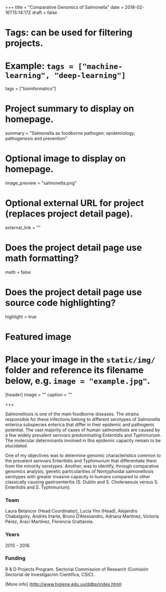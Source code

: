 +++
title = "Comparative Genomics of Salmonella"
date = 2018-02-16T15:14:17Z
draft = false
  
# Tags: can be used for filtering projects.
# Example: `tags = ["machine-learning", "deep-learning"]`
tags = ["bioinformatics"]
  
# Project summary to display on homepage.
summary = "Salmonella as foodborne pathogen: epidemiology, pathogenesis and prevention"
  
# Optional image to display on homepage.
image_preview = "salmonella.png"
  
# Optional external URL for project (replaces project detail page).
external_link = ""
  
# Does the project detail page use math formatting?
math = false
  
# Does the project detail page use source code highlighting?
highlight = true
  
# Featured image
# Place your image in the `static/img/` folder and reference its filename below, e.g. `image = "example.jpg"`.
[header]
image = ""
caption = ""
  
+++

Salmonellosis is one of the main foodborne diseases. The strains responsible for these infections belong to different serotypes of Salmonella enterica subspecies enterica that differ in their epidemic and pathogenic potential.
The vast majority of cases of human salmonellosis are caused by a few widely prevalent serovars predominating Enteritidis and Typhimurium. The molecular determinants involved in this epidemic capacity remain to be elucidated.

One of my objectives was to determine genomic characteristics common to the prevalent serovars Enteritidis and Typhimurium that differentiate them from the minority serotypes. Another, was to identify, through comparative genomics analysis, genetic particularities of Nontyphoidal salmonellosis serotypes with greater invasive capacity in humans compared to other classically causing gastroenteritis (S. Dublin and S. Choleraesuis versus S. Enteritidis and S. Typhimurium).

### Team
Laura Betancor (Head Coordinator), Lucía Yim (Head), Alejandro Chabalgoity, Andrés Iriarte, Bruno D’Alessandro, Adriana Martínez, Victoria Pérez, Arací Martínez, Florencia Grattarola.

### Years
2015 - 2016.

### Funding
R & D Projects Program. Sectorial Commission of Research (Comisión Sectorial de Investigación Científica, CSIC).

[More info] (http://www.higiene.edu.uy/ddbp/index.html)
